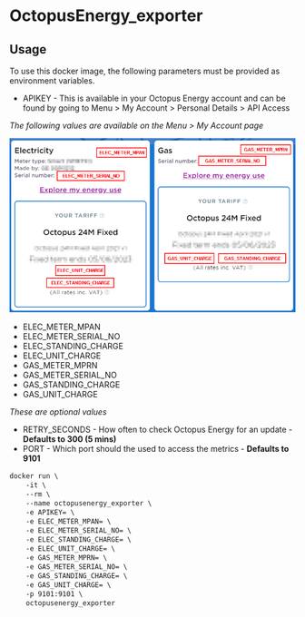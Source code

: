 # OctopusEnergy_exporter

## Usage

To use this docker image, the following parameters must be provided as environment variables.

- APIKEY - This is available in your Octopus Energy account and can be found by going to Menu > My Account > Personal Details > API Access

*The following values are available on the Menu > My Account page*

![alt text](https://github.com/cdevrell/octopusenergy_exporter/blob/master/assets/variables.png?raw=true)
- ELEC_METER_MPAN
- ELEC_METER_SERIAL_NO
- ELEC_STANDING_CHARGE
- ELEC_UNIT_CHARGE
- GAS_METER_MPRN
- GAS_METER_SERIAL_NO
- GAS_STANDING_CHARGE
- GAS_UNIT_CHARGE

*These are optional values*
- RETRY_SECONDS - How often to check Octopus Energy for an update - **Defaults to 300 (5 mins)**
- PORT - Which port should the used to access the metrics - **Defaults to 9101**

~~~
docker run \
    -it \
    --rm \
    --name octopusenergy_exporter \
    -e APIKEY= \
    -e ELEC_METER_MPAN= \
    -e ELEC_METER_SERIAL_NO= \
    -e ELEC_STANDING_CHARGE= \
    -e ELEC_UNIT_CHARGE= \
    -e GAS_METER_MPRN= \
    -e GAS_METER_SERIAL_NO= \
    -e GAS_STANDING_CHARGE= \
    -e GAS_UNIT_CHARGE= \
    -p 9101:9101 \
    octopusenergy_exporter
~~~